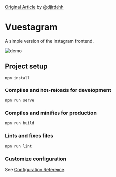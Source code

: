 [Original Article](https://medium.com/fullstackio/tutorial-build-an-instagram-clone-with-vue-js-and-cssgram-24a9f3de0408) by [@djirdehh](https://github.com/djirdehh)

# Vuestagram

A simple version of the instagram frontend.

![demo](./src/assets/demo/vuestagram-demo.gif)

## Project setup

```
npm install
```

### Compiles and hot-reloads for development

```
npm run serve
```

### Compiles and minifies for production

```
npm run build
```

### Lints and fixes files

```
npm run lint
```

### Customize configuration

See [Configuration Reference](https://cli.vuejs.org/config/).
